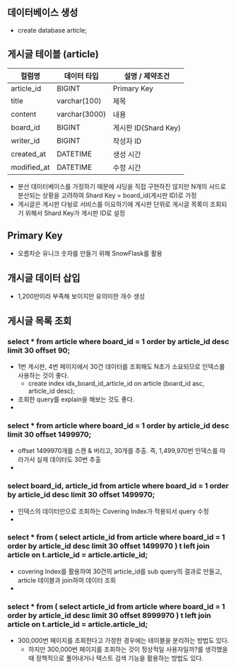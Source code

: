 ## 데이터베이스 생성
- create database article;

## 게시글 테이블 (article)
| 컬럼명        | 데이터 타입     | 설명 / 제약조건       |
|-------------|---------------|-------------------|
| article_id  | BIGINT        | Primary Key       |
| title       | varchar(100)  | 제목                |
| content     | varchar(3000) | 내용                |
| board_id    | BIGINT        | 게시판 ID(Shard Key) |
| writer_id   | BIGINT        | 작성자 ID            |
| created_at  | DATETIME      | 생성 시간             |
| modified_at | DATETIME      | 수정 시간             |

- 분산 데이터베이스를 가정하기 때문에 샤딩을 직접 구현하진 않지만 N개의 샤드로 분산되는 상황을 고려하여 Shard Key = board_id(게시판 ID)로 가정
- 게시글은 게시판 다뉭로 서비스를 이요하기에 게시판 단위로 게시글 목록이 조회되기 위해서 Shard Key가 게시판 ID로 설정


## Primary Key
- 오름차순 유니크 숫자를 만들기 위해 SnowFlask를 활용

## 개시글 데이터 삽입
- 1,200만이라 부족해 보이지만 유의미한 개수 생성

## 게시글 목록 조회
### select * from article where board_id = 1 order by article_id desc limit 30 offset 90;
- 1번 게시판, 4번 페이지에서 30건 데이터를 조회해도 N초가 소요되므로 인덱스롤 사용하는 것이 좋다.
  - create index idx_board_id_article_id on article (board_id asc, article_id desc);
- 조회한 query를 explain을 해보는 것도 좋다.
- 
### select * from article where board_id = 1 order by article_id desc limit 30 offset 1499970;
- offset 1499970개를 스캔 & 버리고, 30개를 추출. 즉, 1,499,970번 인덱스를 따라가서 실제 데이터도 30번 추출
- 
### select board_id, article_id from article where board_id = 1 order by article_id desc limit 30 offset 1499970;
- 인덱스의 데이터만으로 조회하는 Covering Index가 적용되서 query 수정
- 
### select * from (  select article_id from article where board_id = 1 order by article_id desc limit 30 offset 1499970 ) t left join article on t.article_id = article.article_id;
- covering Index를 활용하여 30건의 article_id를 sub query의 결과로 만들고, article 테이블과 join하여 데이터 조회
- 
### select * from (  select article_id from article where board_id = 1 order by article_id desc limit 30 offset 8999970 ) t left join article on t.article_id = article.article_id;
- 300,000번 페이지를 조회한다고 가정한 경우에는 테이블을 분리하는 방법도 있다.
  - 하지만 300,000번 페이지를 조회하는 것이 정상적일 사용자일까?를 생각했을 때 정책적으로 풀어내거나 텍스트 검색 기능을 활용하는 방법도 있다.